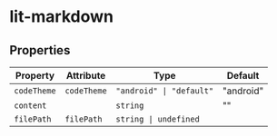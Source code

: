 # lit-markdown

## Properties

| Property    | Attribute   | Type                     | Default   |
|-------------|-------------|--------------------------|-----------|
| `codeTheme` | `codeTheme` | `"android" \| "default"` | "android" |
| `content`   |             | `string`                 | ""        |
| `filePath`  | `filePath`  | `string \| undefined`    |           |

